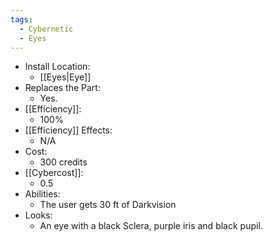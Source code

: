 ```yaml
---
tags:
  - Cybernetic
  - Eyes
---
```

 * Install Location:
	* [[Eyes|Eye]]
* Replaces the Part:
	* Yes.
* [[Efficiency]]:
	* 100%
* [[Efficiency]] Effects:
	* N/A
* Cost:
	* 300 credits
* [[Cybercost]]:
	* 0.5
* Abilities:
	* The user gets 30 ft of Darkvision
* Looks:
	* An eye with a black Sclera, purple iris and black pupil.